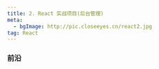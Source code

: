 ```yaml
---
title: 2. React 实战项目(后台管理)
meta: 
  - bgImage: http://pic.closeeyes.cn/react2.jpg
tag: React
---
```


### 前沿